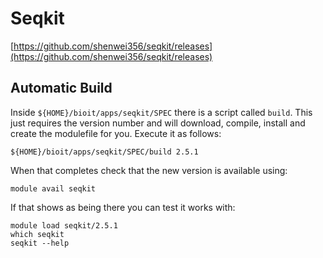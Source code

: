 # Seqkit

[https://github.com/shenwei356/seqkit/releases](https://github.com/shenwei356/seqkit/releases)

## Automatic Build

Inside `${HOME}/bioit/apps/seqkit/SPEC` there is a script called `build`. This just requires the version number and will download, compile, install and create the modulefile for you. Execute it as follows:

    ${HOME}/bioit/apps/seqkit/SPEC/build 2.5.1

When that completes check that the new version is available using:

    module avail seqkit

If that shows as being there you can test it works with:

    module load seqkit/2.5.1
    which seqkit
    seqkit --help
